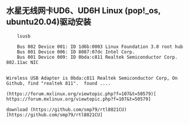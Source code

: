 
## 水星无线网卡UD6、UD6H Linux (pop!_os, ubuntu20.04)驱动安装

        lsusb
        
        Bus 002 Device 001: ID 1d6b:0003 Linux Foundation 3.0 root hub
        Bus 001 Device 006: ID 8087:07dc Intel Corp. 
        Bus 001 Device 009: ID 0bda:c811 Realtek Semiconductor Corp. 802.11ac NIC
        
        
    Wireless USB Adapter is 0bda:c811 Realtek Semiconductor Corp, On Github, find "realtek 811".  found ....
    
    (https://forum.mxlinux.org/viewtopic.php?f=107&t=50579)[ https://forum.mxlinux.org/viewtopic.php?f=107&t=50579]
    
    download (https://github.com/smp79/rtl8821CU)[https://github.com/smp79/rtl8821CU]
    
    


